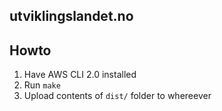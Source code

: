 ## utviklingslandet.no

## Howto

1. Have AWS CLI 2.0 installed
2. Run `make`
3. Upload contents of `dist/` folder to whereever
